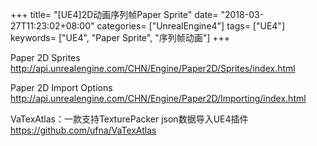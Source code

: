 +++
title= "[UE4]2D动画序列帧Paper Sprite"
date= "2018-03-27T11:23:02+08:00"
categories= ["UnrealEngine4"]
tags= ["UE4"]
keywords= ["UE4", "Paper Sprite", "序列帧动画"]
+++

Paper 2D Sprites  
http://api.unrealengine.com/CHN/Engine/Paper2D/Sprites/index.html

Paper 2D Import Options  
http://api.unrealengine.com/CHN/Engine/Paper2D/Importing/index.html

VaTexAtlas：一款支持TexturePacker json数据导入UE4插件  
https://github.com/ufna/VaTexAtlas
